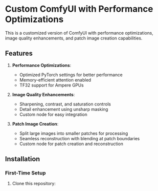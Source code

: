 # Custom ComfyUI with Performance Optimizations

This is a customized version of ComfyUI with performance optimizations, image quality enhancements, and patch image creation capabilities.

## Features

1. **Performance Optimizations**:
   - Optimized PyTorch settings for better performance
   - Memory-efficient attention enabled
   - TF32 support for Ampere GPUs

2. **Image Quality Enhancements**:
   - Sharpening, contrast, and saturation controls
   - Detail enhancement using unsharp masking
   - Custom node for easy integration

3. **Patch Image Creation**:
   - Split large images into smaller patches for processing
   - Seamless reconstruction with blending at patch boundaries
   - Custom node for patch creation and reconstruction

## Installation

### First-Time Setup

1. Clone this repository: